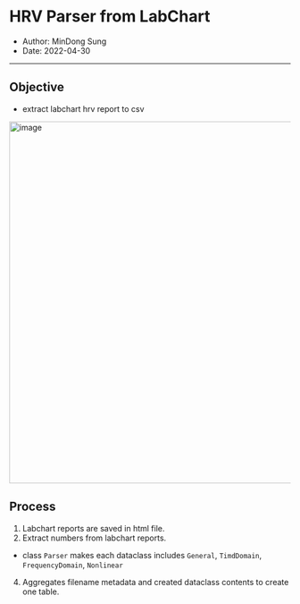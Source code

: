 # HRV Parser from LabChart

- Author: MinDong Sung
- Date: 2022-04-30

---

## Objective

- extract labchart hrv report to csv

<img width="647" alt="image" src="https://user-images.githubusercontent.com/52244362/166127741-bb1c8b69-f193-49d3-a5b6-bc940ff88fcd.png">

## Process
1. Labchart reports are saved in html file.
2. Extract numbers from labchart reports. 
  - class `Parser` makes each dataclass includes `General`, `TimdDomain`, `FrequencyDomain`, `Nonlinear`
4. Aggregates filename metadata and created dataclass contents to create one table.
